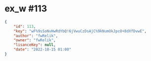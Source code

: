 
# ex_w #113
                
```JSON
{
    "id": 113,
    "key": "wF%9sSoNvHwRdYbQ!6jVwuCzDsAjC%9kNumOkJpcO+8dXfDvwE",
    "author": "fwRelik",
    "owner": "fwRelik",
    "lisanceKey": null,
    "date": "2022-10-15 01:00"
}
```
